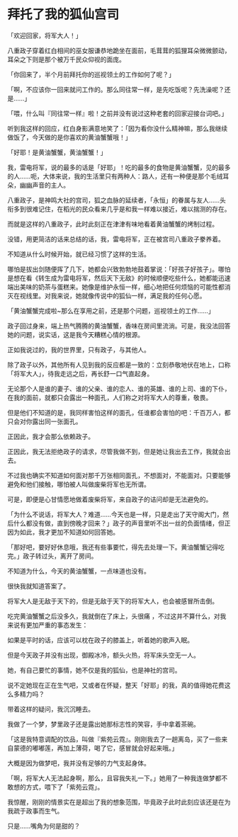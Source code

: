 # 拜托了我的狐仙宫司

「欢迎回家，将军大人！」


八重政子穿着红白相间的巫女服谦恭地跪坐在面前，毛茸茸的狐狸耳朵微微颤动，耳朵之下则是那个被万千民众仰视的面庞。

「你回来了，半个月前拜托你的巡视领土的工作如何了呢？」

「啊，不应该你一回来就问工作的。那么同往常一样，是先吃饭呢？先洗澡呢？还是……」

「喂，什么叫『同往常一样』啦！之前并没有说过这种老套的回家迎接台词吧。」

听到我这样的回应，红白身影满意地笑了：「因为看你没什么精神嘛，那么我继续做饭了，今天做的是你喜欢的黄油蟹蟹哦！」

「好耶！是黄油蟹蟹，黄油蟹蟹！」


我，雷电将军，说的最多的话是「好耶」！吃的最多的食物是黄油蟹蟹，见的最多的人……呃，大体来说，我的生活里只有两种人：路人，还有一种便是那个毛绒耳朵，幽幽声音的主人。

八重政子，是神鸣大社的宫司，狐之血脉的延续者，「永恒」的眷属与友人……头衔多到很难记住，在稻光的民众看来几乎是和我一样难以接近，难以揣测的存在。


而就是这样的八重政子，此时此刻正在津津有味地看着黄油蟹蟹的烤制过程。

没错，用更简洁的话来总结的话，我，雷电将军，正在被宫司八重政子豢养着。


不知道从什么时候开始，就已经习惯了这样的生活。

哪怕是拔出剑随便挥了几下，她都会兴致勃勃地鼓着掌说：「好孩子好孩子」。哪怕是想在看《转生成为雷电将军，然后天下无敌》的时候顺便吃些什么，她都能迅速端出美味的奶茶与蛋糕来。她像是维护永恒一样，细心地把任何烦恼的可能性都消灭在视线里。对我来说，她就像传说中的狐仙一样，满足我的任何心愿。

「黄油蟹蟹完成啦~那么在享用之前，还是那个问题，巡视领土的工作……」


政子回过身来，端上热气腾腾的黄油蟹蟹，香味在房间里流淌。可是，我没法回答她的问题，说实话，这是我今天糟糕心情的根源。

正如我说过的，我的世界里，只有政子，与其他人。

除了政子以外，其他所有人见到我的反应都是一致的：立刻恭敬地伏在地上，口称「将军大人」，待我走远之后，再长舒一口气直起身。

无论那个人是谁的妻子、谁的父亲、谁的恋人、谁的英雄、谁的上司、谁的下仆，在我的面前，就都只会露出一种面孔，人们称之对将军大人的尊重，敬畏。

但是他们不知道的是，我同样害怕这样的面孔，任谁都会害怕的吧：千百万人，都只会对你露出同一张面孔。


正因此，我才会那么依赖政子。

正因此，我无法拒绝政子的请求，尽管我做不到，但是她让我出去工作，我就会出去。

不过我也确实不知道如何面对那千万张相同面孔，不想面对，不能面对。只要能够避免和他们接触，哪怕被人叫做废柴将军也无所谓。

可是，即便是心甘情愿地做着废柴将军，来自政子的诘问却是无法避免的。

「为什么不说话，将军大人？难道……今天也是一样，只是走出了天守阁大门，然后什么都没有做，直到傍晚才回来？」政子的声音里听不出一丝的负面情绪，但正因为如此，我才更加不知道如何回答她。

「那好吧，要好好休息哦，我还有些事要忙，得先去处理一下。黄油蟹蟹记得吃完。」政子转过头，离开了房间。


不知道为什么，今天的黄油蟹蟹，一点味道也没有。

很快我就知道答案了。

将军大人是无敌于天下的，但是无敌于天下的将军大人，也会被感冒所击倒。

吃完黄油蟹蟹之后没多久，我就倒在了床上，头很痛 ，不过这并不算什么，对我来说有更加严重的事态发生：

如果是平时的话，应该可以枕在政子的膝盖上，听着她的歌声入眠。

但是今天政子并没有出现，御殿冰冷，额头火热，将军床头空无一人。


她，有自己要忙的事情，她不仅是我的狐仙，也是神社的宫司。

说不定她现在正在生气吧，又或者在怀疑，整天「好耶」的我，真的值得她花费这么多精力吗？

带着这样的疑问，我沉沉睡去。


我做了一个梦，梦里政子还是露出她那标志性的笑容，手中拿着茶碗。

「这是我特意调配的饮品，叫做『紫苑云霓』。刚刚我去了一趟离岛，买了一些来自蒙德的嘟嘟莲，再加上薄荷，喝了它，感冒就会好起来哦。」

大概是因为做梦吧，我并没有足够的力气支起身体。

「啊，将军大人无法起身啊，那么，且容我失礼一下。」她用了一种我连做梦都不敢想的方式，喂下了「紫苑云霓」。

我惊醒，刚刚的情景实在是超出了我的想象范围，毕竟政子此时此刻应该还是在为我疏于政事而生气。


只是……嘴角为何是甜的？